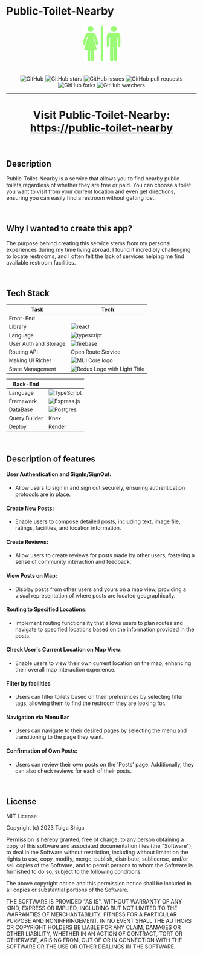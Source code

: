 # Public-Toilet-Nearby

<div align="center">
  <img src="./client/public/toilet_img.png" width="100px" alt="public-toilet-nearby log"/>
  <br/><br/> 

  ![GitHub](https://img.shields.io/github/license/gagataiga/Public-Toilet-NearBy)
  ![GitHub stars](https://img.shields.io/github/stars/gagataiga/Public-Toilet-NearBy)
  ![GitHub issues](https://img.shields.io/github/issues/gagataiga/Public-Toilet-NearBy)
  ![GitHub pull requests](https://img.shields.io/github/issues-pr/gagataiga/Public-Toilet-NearBy)
  ![GitHub forks](https://img.shields.io/github/forks/gagataiga/Public-Toilet-NearBy)
  ![GitHub watchers](https://img.shields.io/github/watchers/gagataiga/Public-Toilet-NearBy)
<hr/>

# Visit Public-Toilet-Nearby: [https://public-toilet-nearby](https://near-me-toilet-xzup.onrender.com/)  
</div>
<br/>

## Description

Public-Toilet-Nearby is a service that allows you to find nearby public toilets,regardless of whether they are free or paid. You can choose a toilet you want to visit from your current location and even get directions, ensuring you can easily find a restroom without getting lost.

<br/>

## Why I wanted to create this app?

The purpose behind creating this service stems from my personal experiences during my time living abroad. I found it incredibly challenging to locate restrooms, and I often felt the lack of services helping me find available restroom facilities.

<br/>

## Tech Stack  

| Task | Tech |  
| --------- | ------- |  
| Front-End | | 
| Library | ![react](https://img.shields.io/badge/React-20232A?style=for-the-badge&logo=react&logoColor=61DAFB) |
| Language |![typescript](https://img.shields.io/badge/TypeScript-007ACC?style=for-the-badge&logo=typescript&logoColor=white) |
| User Auth and Storage |![firebase](https://img.shields.io/badge/Firebase-1A73E8?style=for-the-badge&logo=firebase&logoColor=FFA000) |
| Routing API | Open Route Service |
| Making UI Richer| <a rel="noopener" target="_blank"><img width="50" height="50" src="https://mui.com/static/logo.svg" alt="MUI Core logo"></a> |
| State Management | <img src='https://raw.githubusercontent.com/reduxjs/redux/master/logo/logo-title-light.png' alt='Redux Logo with Light Title' width='150'>| 

|Back-End | |
| ------- | ------- |
|Language| ![TypeScript](https://img.shields.io/badge/typescript-%23007ACC.svg?style=for-the-badge&logo=typescript&logoColor=white)  |
| Framework | ![Express.js](https://img.shields.io/badge/express.js-%23404d59.svg?style=for-the-badge&logo=express&logoColor=%2361DAFB) |
| DataBase | ![Postgres](https://img.shields.io/badge/postgres-%23316192.svg?style=for-the-badge&logo=postgresql&logoColor=white) | 
| Query Builder | Knex |
| Deploy | Render |

<br/>

## Description of features 

#### User Authentication and SignIn/SignOut:
- Allow users to sign in and sign out securely, ensuring authentication protocols are in place.

#### Create New Posts:
- Enable users to compose detailed posts, including text, image file, ratings, facilities, and location information.
 
#### Create Reviews:
- Allow users to create reviews for posts made by other users, fostering a sense of community interaction and feedback.

#### View Posts on Map:
- Display posts from other users and yours on a map view, providing a visual representation of where posts are located geographically.

#### Routing to Specified Locations:
- Implement routing functionality that allows users to plan routes and navigate to specified locations based on the information provided in the posts.
 
#### Check User's Current Location on Map View:
- Enable users to view their own current location on the map, enhancing their overall map interaction experience.

#### Filter by facilities
- Users can filter toilets based on their preferences by selecting filter tags, allowing them to find the restroom they are looking for.

#### Navigation via Menu Bar
- Users can navigate to their desired pages by selecting the menu and transitioning to the page they want.


#### Confirmation of Own Posts:
- Users can review their own posts on the 'Posts' page. Additionally, they can also check reviews for each of their posts.



<br/>



## License

MIT License

Copyright (c) 2023 Taiga Shiga

Permission is hereby granted, free of charge, to any person obtaining a copy
of this software and associated documentation files (the "Software"), to deal
in the Software without restriction, including without limitation the rights
to use, copy, modify, merge, publish, distribute, sublicense, and/or sell
copies of the Software, and to permit persons to whom the Software is
furnished to do so, subject to the following conditions:

The above copyright notice and this permission notice shall be included in all
copies or substantial portions of the Software.

THE SOFTWARE IS PROVIDED "AS IS", WITHOUT WARRANTY OF ANY KIND, EXPRESS OR
IMPLIED, INCLUDING BUT NOT LIMITED TO THE WARRANTIES OF MERCHANTABILITY,
FITNESS FOR A PARTICULAR PURPOSE AND NONINFRINGEMENT. IN NO EVENT SHALL THE
AUTHORS OR COPYRIGHT HOLDERS BE LIABLE FOR ANY CLAIM, DAMAGES OR OTHER
LIABILITY, WHETHER IN AN ACTION OF CONTRACT, TORT OR OTHERWISE, ARISING FROM,
OUT OF OR IN CONNECTION WITH THE SOFTWARE OR THE USE OR OTHER DEALINGS IN THE
SOFTWARE.
